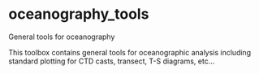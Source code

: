 # oceanography_tools
General tools for oceanography


This toolbox contains general tools for oceanographic analysis including standard plotting for CTD casts, transect, T-S diagrams, etc...

